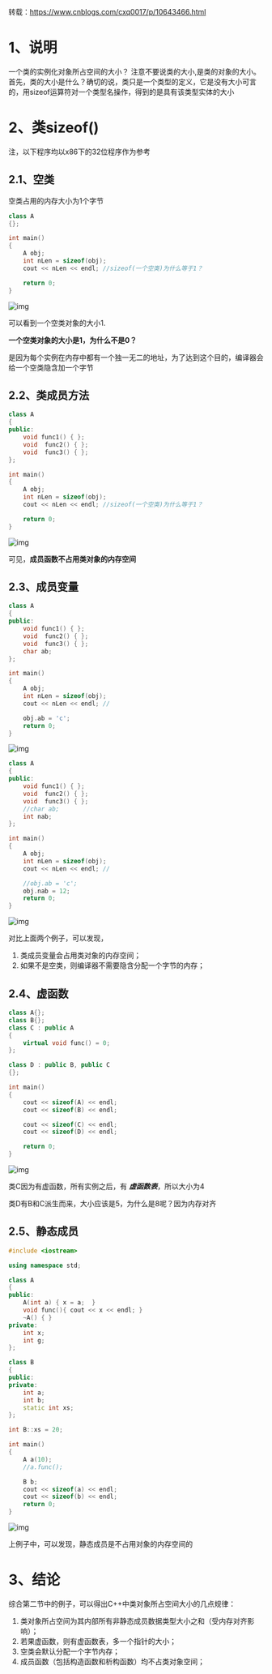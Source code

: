 转载：https://www.cnblogs.com/cxq0017/p/10643466.html

# 1、说明

一个类的实例化对象所占空间的大小？ 注意不要说类的大小,是类的对象的大小。 首先，类的大小是什么？确切的说，类只是一个类型的定义，它是没有大小可言的，用sizeof运算符对一个类型名操作，得到的是具有该类型实体的大小

# 2、类sizeof()

注，以下程序均以x86下的32位程序作为参考

## 2.1、空类

空类占用的内存大小为1个字节

```c++
class A
{};

int main()
{
    A obj;
    int nLen = sizeof(obj);
    cout << nLen << endl; //sizeof(一个空类)为什么等于1？

    return 0;
}
```

![img](https://img2018.cnblogs.com/blog/1019006/201904/1019006-20190402161117109-1144552269.png)

可以看到一个空类对象的大小1.

**一个空类对象的大小是1，为什么不是0？**

是因为每个实例在内存中都有一个独一无二的地址，为了达到这个目的，编译器会给一个空类隐含加一个字节

## 2.2、类成员方法

```c++
class A
{
public:
    void func1() { };
    void  func2() { };
    void  func3() { };
};

int main()
{
    A obj;
    int nLen = sizeof(obj);
    cout << nLen << endl; //sizeof(一个空类)为什么等于1？

    return 0;
}
```

![img](https://img2018.cnblogs.com/blog/1019006/201904/1019006-20190402163010147-146646101.png)

可见，**成员函数不占用类对象的内存空间**

## 2.3、成员变量

```c++
class A
{
public:
    void func1() { };
    void  func2() { };
    void  func3() { };
    char ab;
};

int main()
{
    A obj;
    int nLen = sizeof(obj);
    cout << nLen << endl; //

    obj.ab = 'c';
    return 0;
}
```

![img](https://img2018.cnblogs.com/blog/1019006/201904/1019006-20190402163416828-2003002444.png)

```c++
class A
{
public:
    void func1() { };
    void  func2() { };
    void  func3() { };
    //char ab;
    int nab;
};

int main()
{
    A obj;
    int nLen = sizeof(obj);
    cout << nLen << endl; //

    //obj.ab = 'c';
    obj.nab = 12;
    return 0;
}
```

![img](https://img2018.cnblogs.com/blog/1019006/201904/1019006-20190402164552948-1653692950.png)

对比上面两个例子，可以发现，

1. 类成员变量会占用类对象的内存空间；
2. 如果不是空类，则编译器不需要隐含分配一个字节的内存；

## 2.4、虚函数

```c++
class A{};
class B{};
class C : public A
{
    virtual void func() = 0;
};

class D : public B, public C
{};

int main()
{
    cout << sizeof(A) << endl;
    cout << sizeof(B) << endl;

    cout << sizeof(C) << endl;
    cout << sizeof(D) << endl;

    return 0;
}
```

![img](https://img2018.cnblogs.com/blog/1019006/201904/1019006-20190402200008900-1752439635.png)

类C因为有虚函数，所有实例之后，有 ***虚函数表***，所以大小为4

类D有B和C派生而来，大小应该是5，为什么是8呢？因为内存对齐

## 2.5、静态成员

```c++
#include <iostream>

using namespace std;

class A
{
public:
    A(int a) { x = a;  }
    void func(){ cout << x << endl; }
    ~A() { }
private:
    int x;
    int g;
};

class B
{
public:
private:
    int a;
    int b;
    static int xs;
};

int B::xs = 20;

int main()
{
    A a(10);
    //a.func();

    B b;
    cout << sizeof(a) << endl;
    cout << sizeof(b) << endl;
    return 0;
}
```

![img](https://img2018.cnblogs.com/blog/1019006/201904/1019006-20190402194902276-915717880.png)

上例子中，可以发现，静态成员是不占用对象的内存空间的

# 3、结论

综合第二节中的例子，可以得出C++中类对象所占空间大小的几点规律：

1. 类对象所占空间为其内部所有非静态成员数据类型大小之和（受内存对齐影响）；
2. 若果虚函数，则有虚函数表，多一个指针的大小；
3. 空类会默认分配一个字节内存；
4. 成员函数（包括构造函数和析构函数）均不占类对象空间；